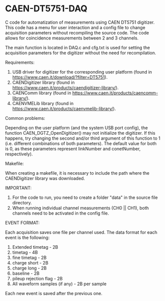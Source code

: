 # CAEN-DT5751-DAQ
C code for automatization of measurements using CAEN DT5751 digitizer. This code has a menu for user interaction and a config file to change acquisition parameters without recompiling the source code. The code allows for coincidence measurements between 2 and 3 channels.

The main function is located in DAQ.c and cfg.txt is used for setting the acquisition parameters for the digitizer without the need for recompilation. 

Requirements:

  1. USB driver for digitizer for the corresponding user platform (found in https://www.caen.it/download/?filter=DT5751).
  2. CAENDigitizer library (found in https://www.caen.it/products/caendigitizer-library/).
  3. CAENComm library (found in https://www.caen.it/products/caencomm-library/).
  4. CAENVMELib library (found in https://www.caen.it/products/caenvmelib-library/).

Common problems:

Depending on the user platform (and the system USB port config), the function CAEN_DGTZ_OpenDigitizer() may not initialize the digitizer. If this happens, try changing the second and/or third argument of this function to 1 (i.e. different combinations of both parameters). The default value for both is 0, as these parameters represent linkNumber and conetNumber, respectively).

Makefile:

When creating a makefile, it is necessary to include the path where the CAENDigitizer library was downloaded.

IMPORTANT: 

  1. For the code to run, you need to create a folder "data" in the source file directory.
  2. When running individual channel measurements (CH0 || CH1), both channels need to be activated in the config file.

EVENT FORMAT:

Each acquisition saves one file per channel used. The data format for each event is the following:

  1. Extended timetag - 2B
  2. timetag - 4B
  3. fine timetag - 2B
  4. charge short - 2B
  5. charge long - 2B
  6. baseline - 2B
  7. pileup rejection flag - 2B
  8. All waveform samples (if any) - 2B per sample

Each new event is saved after the previous one.
